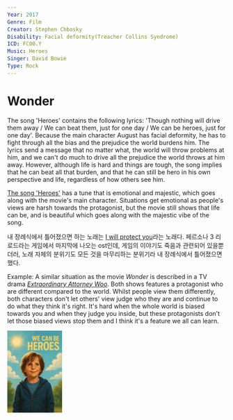 ```yaml
---
Year: 2017
Genre: Film
Creator: Stephen Chbosky
Disability: Facial deformity(Treacher Collins Syndrome)
ICD: FC00.Y
Music: Heroes
Singer: David Bowie
Type: Rock
---
```


# Wonder

The song 'Heroes' contains the following lyrics: 'Though nothing will drive them away / We can beat them, just for one day / We can be heroes, just for one day'. Because the main character August has facial deformity, he has to fight through all the bias and the prejudice the world burdens him. The lyrics send a message that no matter what, the world will throw problems at him, and we can't do much to drive all the prejudice the world throws at him away. However, although life is hard and things are tough, the song implies that he can beat all that burden, and that he can still be hero in his own perspective and life, regardless of how others see him.

[The song 'Heroes'](https://www.youtube.com/watch?v=lXgkuM2NhYI) has a tune that is emotional and majestic, which goes along with the movie's main character. Situations get emotional as people's views are harsh towards the protagonist, but the movie still shows that life can be, and is beautiful which goes along with the majestic vibe of the song.

내 장례식에서 틀어졌으면 하는 노래는 [I will protect you](https://www.youtube.com/watch?v=Bb5N4Czq_q0&list=RDBb5N4Czq_q0&start_radio=1)라는 노래다. 페르소나 3 리로드라는 게임에서 마지막에 나오는 ost인데, 게임의 이야기도 죽음과 관련되어 있을뿐더러, 노래 자체의 분위기도 모든 것을 마무리하는 분위기라 내 장례식에서 틀어졌으면 했다.

Example: A similar situation as the movie *Wonder* is described in a TV drama [*Extraordinary Attorney Woo*](kim_dawon.md). Both shows features a protagonist who are different compared to the world. Whilst people view them differently, both characters don't let others' view judge who they are and continue to do what they think it's right. It's hard when the whole world is biased towards you and when they judge you inside, but these protagonists don't let those biased views stop them and I think it's a feature we all can learn.

<img src="./chung_jayhoon_img.png" alt="" style="width:25%;" />
